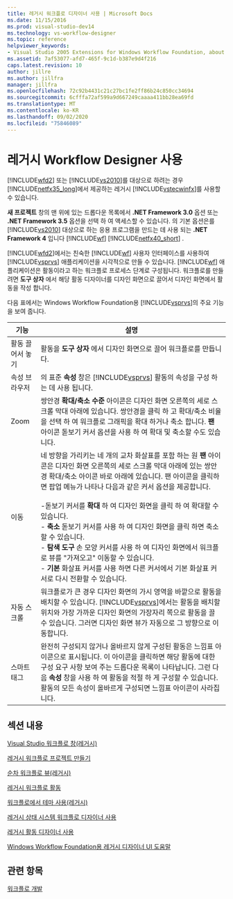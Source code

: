 ```yaml
---
title: 레거시 워크플로 디자이너 사용 | Microsoft Docs
ms.date: 11/15/2016
ms.prod: visual-studio-dev14
ms.technology: vs-workflow-designer
ms.topic: reference
helpviewer_keywords:
- Visual Studio 2005 Extensions for Windows Workflow Foundation, about
ms.assetid: 7af53077-afd7-465f-9c1d-b387e9d4f216
caps.latest.revision: 10
author: jillre
ms.author: jillfra
manager: jillfra
ms.openlocfilehash: 72c92b4431c21c27bc1fe2ff86b24c850cc34694
ms.sourcegitcommit: 6cfffa72af599a9d667249caaaa411bb28ea69fd
ms.translationtype: MT
ms.contentlocale: ko-KR
ms.lasthandoff: 09/02/2020
ms.locfileid: "75846089"
---
```

# <a name="using-the-legacy-workflow-designer"></a>레거시 Workflow Designer 사용
[!INCLUDE[wfd2](../includes/wfd2-md.md)] 또는 [!INCLUDE[vs2010](../includes/vs2010-md.md)]를 대상으로 하려는 경우 [!INCLUDE[netfx35_long](../includes/netfx35-long-md.md)]에서 제공하는 레거시 [!INCLUDE[vstecwinfx](../includes/vstecwinfx-md.md)]를 사용할 수 있습니다.

 **새 프로젝트** 창의 맨 위에 있는 드롭다운 목록에서 **.NET Framework 3.0** 옵션 또는 **.NET Framework 3.5** 옵션을 선택 하 여 액세스할 수 있습니다. 의 기본 옵션은를 [!INCLUDE[vs2010](../includes/vs2010-md.md)] 대상으로 하는 응용 프로그램을 만드는 데 사용 되는 **.NET Framework 4** 입니다 [!INCLUDE[wf](../includes/wf-md.md)] [!INCLUDE[netfx40_short](../includes/netfx40-short-md.md)] .

 [!INCLUDE[wfd2](../includes/wfd2-md.md)]에서는 친숙한 [!INCLUDE[wf](../includes/wf-md.md)] 사용자 인터페이스를 사용하여 [!INCLUDE[vsprvs](../includes/vsprvs-md.md)] 애플리케이션을 시각적으로 만들 수 있습니다. [!INCLUDE[wf](../includes/wf-md.md)] 애플리케이션은 활동이라고 하는 워크플로 프로세스 단계로 구성됩니다. 워크플로를 만들려면 **도구 상자** 에서 해당 활동 디자이너를 디자인 화면으로 끌어서 디자인 화면에서 활동을 작성 합니다.

 다음 표에서는 Windows Workflow Foundation용 [!INCLUDE[vsprvs](../includes/vsprvs-md.md)]의 주요 기능을 보여 줍니다.

|기능|설명|
|-------------|-----------------|
|활동 끌어서 놓기|활동을 **도구 상자** 에서 디자인 화면으로 끌어 워크플로를 만듭니다.|
|속성 브라우저|의 표준 **속성** 창은 [!INCLUDE[vsprvs](../includes/vsprvs-md.md)] 활동의 속성을 구성 하는 데 사용 됩니다.|
|Zoom|쌍안경 **확대/축소 수준** 아이콘은 디자인 화면 오른쪽의 세로 스크롤 막대 아래에 있습니다. 쌍안경을 클릭 하 고 확대/축소 비율을 선택 하 여 워크플로 그래픽을 확대 하거나 축소 합니다. **팬** 아이콘 돋보기 커서 옵션을 사용 하 여 확대 및 축소할 수도 있습니다.|
|이동|네 방향을 가리키는 네 개의 교차 화살표를 포함 하는 원 **팬** 아이콘은 디자인 화면 오른쪽의 세로 스크롤 막대 아래에 있는 쌍안경 확대/축소 아이콘 바로 아래에 있습니다. 팬 아이콘을 클릭하면 팝업 메뉴가 나타나 다음과 같은 커서 옵션을 제공합니다.<br /><br /> -돋보기 커서를 **확대** 하 여 디자인 화면을 클릭 하 여 확대할 수 있습니다.<br />- **축소** 돋보기 커서를 사용 하 여 디자인 화면을 클릭 하면 축소할 수 있습니다.<br />- **탐색 도구** 손 모양 커서를 사용 하 여 디자인 화면에서 워크플로 뷰를 "가져오고" 이동할 수 있습니다.<br />- **기본** 화살표 커서를 사용 하면 다른 커서에서 기본 화살표 커서로 다시 전환할 수 있습니다.|
|자동 스크롤|워크플로가 큰 경우 디자인 화면의 가시 영역을 바깥으로 활동을 배치할 수 있습니다. [!INCLUDE[vsprvs](../includes/vsprvs-md.md)]에서는 활동을 배치할 위치와 가장 가까운 디자인 화면의 가장자리 쪽으로 활동을 끌 수 있습니다. 그러면 디자인 화면 뷰가 자동으로 그 방향으로 이동합니다.|
|스마트 태그|완전히 구성되지 않거나 올바르지 않게 구성된 활동은 느낌표 아이콘으로 표시됩니다. 이 아이콘을 클릭하면 해당 활동에 대한 구성 요구 사항 보여 주는 드롭다운 목록이 나타납니다. 그런 다음 **속성** 창을 사용 하 여 활동을 적절 하 게 구성할 수 있습니다. 활동의 모든 속성이 올바르게 구성되면 느낌표 아이콘이 사라집니다.|

## <a name="in-this-section"></a>섹션 내용
 [Visual Studio 워크플로 창(레거시)](../workflow-designer/visual-studio-workflow-windows-legacy.md)

 [레거시 워크플로 프로젝트 만들기](../workflow-designer/creating-legacy-workflow-projects.md)

 [순차 워크플로 뷰(레거시)](../workflow-designer/sequential-workflow-views-legacy.md)

 [레거시 워크플로 활동](../workflow-designer/legacy-workflow-activities.md)

 [워크플로에서 테마 사용(레거시)](../workflow-designer/using-themes-in-workflows-legacy.md)

 [레거시 상태 시스템 워크플로 디자이너 사용](../workflow-designer/using-the-legacy-state-machine-workflow-designer.md)

 [레거시 활동 디자이너 사용](../workflow-designer/using-the-legacy-activity-designer.md)

 [Windows Workflow Foundation용 레거시 디자이너 UI 도움말](../workflow-designer/legacy-designer-for-windows-workflow-foundation-ui-help.md)

## <a name="see-also"></a>관련 항목
 [워크플로 개발](https://msdn2.microsoft.com/library/bb628448.aspx)
